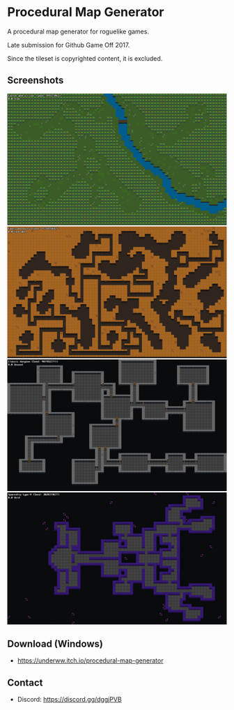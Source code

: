 # Procedural Map Generator
A procedural map generator for roguelike games.

Late submission for Github Game Off 2017.

Since the tileset is copyrighted content, it is excluded.

## Screenshots
<img src="./Screenshots/Forest and a river.png" width="800">
<img src="./Screenshots/Caves and mazes.png" width="800">
<img src="./Screenshots/Classic dungeon.png" width="800">
<img src="./Screenshots/Spaceship A.png" width="800">

## Download (Windows)
* https://underww.itch.io/procedural-map-generator

## Contact
* Discord: https://discord.gg/dggjPVB
